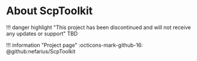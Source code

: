 # About ScpToolkit

!!! danger highlight "This project has been discontinued and will not receive any updates or support"
    TBD

!!! information "Project page"
    :octicons-mark-github-16: @github:nefarius/ScpToolkit